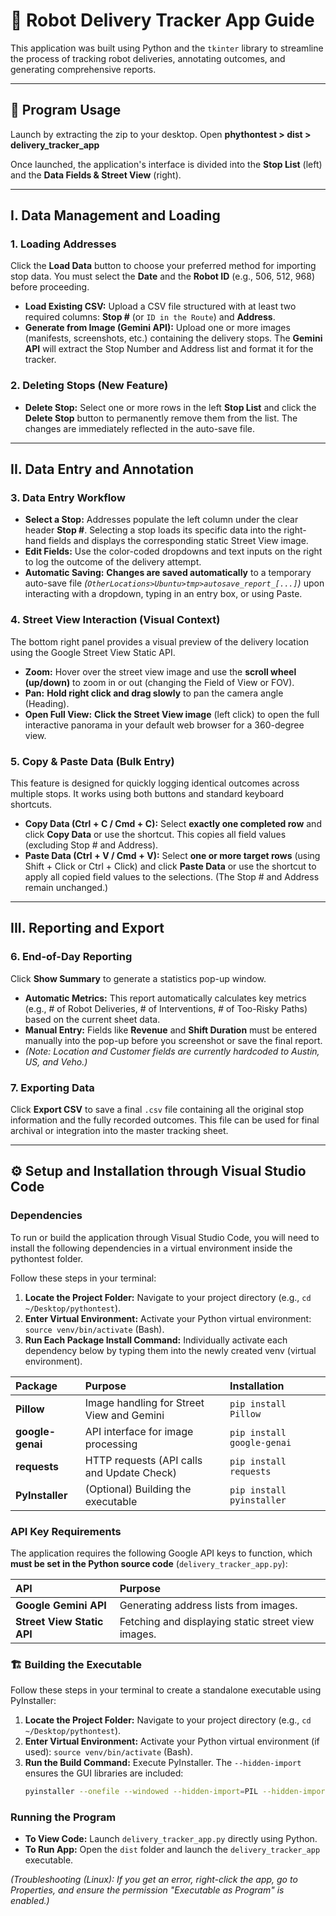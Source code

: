 # 🤖 Robot Delivery Tracker App Guide

This application was built using Python and the `tkinter` library to streamline the process of tracking robot deliveries, annotating outcomes, and generating comprehensive reports.

---

## 🚀 Program Usage

Launch by extracting the zip to your desktop. Open **phythontest > dist > delivery_tracker_app**

Once launched, the application's interface is divided into the **Stop List** (left) and the **Data Fields & Street View** (right).

---

## I. Data Management and Loading

### 1. Loading Addresses

Click the **Load Data** button to choose your preferred method for importing stop data. You must select the **Date** and the **Robot ID** (e.g., 506, 512, 968) before proceeding.

* **Load Existing CSV:** Upload a CSV file structured with at least two required columns: **Stop \#** (or `ID in the Route`) and **Address**.
* **Generate from Image (Gemini API):** Upload one or more images (manifests, screenshots, etc.) containing the delivery stops. The **Gemini API** will extract the Stop Number and Address list and format it for the tracker.

### 2. Deleting Stops (New Feature)

* **Delete Stop:** Select one or more rows in the left **Stop List** and click the **Delete Stop** button to permanently remove them from the list. The changes are immediately reflected in the auto-save file.

---

## II. Data Entry and Annotation

### 3. Data Entry Workflow

* **Select a Stop:** Addresses populate the left column under the clear header **Stop \#**. Selecting a stop loads its specific data into the right-hand fields and displays the corresponding static Street View image.
* **Edit Fields:** Use the color-coded dropdowns and text inputs on the right to log the outcome of the delivery attempt.
* **Automatic Saving:** **Changes are saved automatically** to a temporary auto-save file *(`OtherLocations>Ubuntu>tmp>autosave_report_[...]`)* upon interacting with a dropdown, typing in an entry box, or using Paste.

### 4. Street View Interaction (Visual Context)

The bottom right panel provides a visual preview of the delivery location using the Google Street View Static API.

* **Zoom:** Hover over the street view image and use the **scroll wheel (up/down)** to zoom in or out (changing the Field of View or FOV).
* **Pan:** **Hold right click and drag slowly** to pan the camera angle (Heading).
* **Open Full View:** **Click the Street View image** (left click) to open the full interactive panorama in your default web browser for a 360-degree view.

### 5. Copy & Paste Data (Bulk Entry)

This feature is designed for quickly logging identical outcomes across multiple stops. It works using both buttons and standard keyboard shortcuts.

* **Copy Data ($\text{Ctrl}+\text{C}$ / $\text{Cmd}+\text{C}$):** Select **exactly one completed row** and click **Copy Data** or use the shortcut. This copies all field values (excluding Stop \# and Address).
* **Paste Data ($\text{Ctrl}+\text{V}$ / $\text{Cmd}+\text{V}$):** Select **one or more target rows** (using Shift + Click or Ctrl + Click) and click **Paste Data** or use the shortcut to apply all copied field values to the selections. (The Stop \# and Address remain unchanged.)

---

## III. Reporting and Export

### 6. End-of-Day Reporting

Click **Show Summary** to generate a statistics pop-up window.

* **Automatic Metrics:** This report automatically calculates key metrics (e.g., \# of Robot Deliveries, \# of Interventions, \# of Too-Risky Paths) based on the current sheet data.
* **Manual Entry:** Fields like **Revenue** and **Shift Duration** must be entered manually into the pop-up before you screenshot or save the final report.
* *(Note: Location and Customer fields are currently hardcoded to Austin, US, and Veho.)*

### 7. Exporting Data

Click **Export CSV** to save a final `.csv` file containing all the original stop information and the fully recorded outcomes. This file can be used for final archival or integration into the master tracking sheet.

---

## ⚙️ Setup and Installation through Visual Studio Code

### Dependencies

To run or build the application through Visual Studio Code, you will need to install the following dependencies in a virtual environment inside the pythontest folder.

Follow these steps in your terminal:

1.  **Locate the Project Folder:** Navigate to your project directory (e.g., `cd ~/Desktop/pythontest`).
2.  **Enter Virtual Environment:** Activate your Python virtual environment: `source venv/bin/activate` (Bash).
3.  **Run Each Package Install Command:** Individually activate each dependency below by typing them into the newly created venv (virtual environment).

| Package | Purpose | Installation |
| :--- | :--- | :--- |
| **Pillow** | Image handling for Street View and Gemini | `pip install Pillow` |
| **google-genai** | API interface for image processing | `pip install google-genai` |
| **requests** | HTTP requests (API calls and Update Check) | `pip install requests` |
| **PyInstaller** | (Optional) Building the executable | `pip install pyinstaller` |

### API Key Requirements

The application requires the following Google API keys to function, which **must be set in the Python source code** (`delivery_tracker_app.py`):

| API | Purpose |
| :--- | :--- |
| **Google Gemini API** | Generating address lists from images. |
| **Street View Static API** | Fetching and displaying static street view images. |

### 🏗️ Building the Executable

Follow these steps in your terminal to create a standalone executable using PyInstaller:

1.  **Locate the Project Folder:** Navigate to your project directory (e.g., `cd ~/Desktop/pythontest`).
2.  **Enter Virtual Environment:** Activate your Python virtual environment (if used): `source venv/bin/activate` (Bash).
3.  **Run the Build Command:** Execute PyInstaller. The `--hidden-import` ensures the GUI libraries are included:
    ```bash
    pyinstaller --onefile --windowed --hidden-import=PIL --hidden-import=PIL._imagingtk --hidden-import=PIL._tkinter_finder delivery_tracker_app.py
    ```

### Running the Program

* **To View Code:** Launch `delivery_tracker_app.py` directly using Python.
* **To Run App:** Open the `dist` folder and launch the `delivery_tracker_app` executable.

*(Troubleshooting (Linux): If you get an error, right-click the app, go to Properties, and ensure the permission "Executable as Program" is enabled.)*
